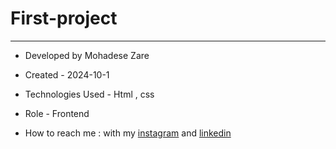 # First-project

****

- Developed by Mohadese Zare

- Created - 2024-10-1

- Technologies Used - Html , css 

- Role - Frontend

- How to reach me : with my [instagram](https://www.instagram.com/mohadsezare_web) and [linkedin](https://www.linkedin.com/in/mohadse-zare)
